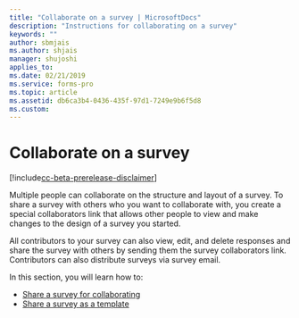 ```yaml
---
title: "Collaborate on a survey | MicrosoftDocs"
description: "Instructions for collaborating on a survey"
keywords: ""
author: sbmjais
ms.author: shjais
manager: shujoshi
applies_to: 
ms.date: 02/21/2019
ms.service: forms-pro
ms.topic: article
ms.assetid: db6ca3b4-0436-435f-97d1-7249e9b6f5d8
ms.custom: 
---
```


# Collaborate on a survey

[!include[cc-beta-prerelease-disclaimer](includes/cc-beta-prerelease-disclaimer.md)]

Multiple people can collaborate on the structure and layout of a survey. To share a survey with others who you want to collaborate with,  you create a special collaborators link that allows other people to view and make changes to the design of a survey you started. 

All contributors to your survey can also view, edit, and delete responses and share the survey with others by sending them the survey collaborators link. Contributors can also distribute surveys via survey email.

In this section, you will learn how to:

- [Share a survey for collaborating](share-survey-collaborate.md)  
- [Share a survey as a template](share-survey-template.md) 

